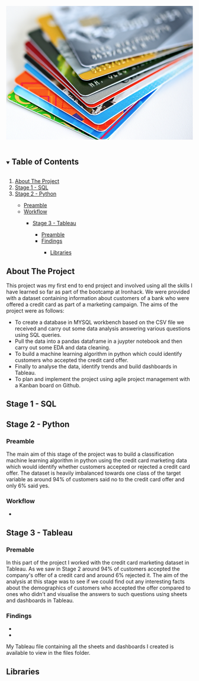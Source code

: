 
![CC Image](https://github.com/jack93g/Mid-Bootcamp-Project-Classification/blob/main/files/images.jpg
)




<!-- TABLE OF CONTENTS -->
<details open="open">
  <summary><h2 style="display: inline-block">Table of Contents</h2></summary>
  <ol>
    <li>
      <a href="#about-the-project">About The Project</a>
      </ul>
    </li>
    <li><a href="#stage-1">Stage 1 - SQL</a></li>
    <li><a href="#stage-2">Stage 2 - Python</a></li>
        <ul>
          <li><a href="#preamble">Preamble</a></li>
          <li><a href="#workflow">Workflow</a></li>
        <ul>
  <li><a href="#stage-3">Stage 3 - Tableau</a></li>
        <ul>
          <li><a href="#preamble">Preamble</a></li>
          <li><a href="#findings">Findings</a></li>
        <ul>
  <li><a href="#libraries">Libraries</a></li>
  </ol>
</details>



<!-- ABOUT THE PROJECT -->
## About The Project

This project was my first end to end project and involved using all the skills I have learned so far as part of the bootcamp at Ironhack. We were provided with a dataset containing information about customers of a bank who were offered a credit card as part of a marketing campaign. The aims of the project were as follows:  

- To create a database in MYSQL workbench based on the CSV file we received and carry out some data analysis answering various questions using SQL queries.
- Pull the data into a pandas dataframe in a juypter notebook and then carry out some EDA and data cleaning.
- To build a machine learning algorithm in python which could identify customers who accepted the credit card offer.
- Finally to analyse the data, identify trends and build dashboards in Tableau.
- To plan and implement the project using agile project management with a Kanban board on Github.



<!-- Stage 1 -->
## Stage 1 - SQL





<!-- Stage 2 -->
## Stage 2 - Python

### Preamble

The main aim of this stage of the project was to build a classification machine learning algorithm in python using the credit card marketing data which would identify whether customers accepted or rejected a credit card offer. The dataset is heavily imbalanced towards one class of the target variable as around 94% of customers said no to the credit card offer and only 6% said yes. 

### Workflow

- 



<!-- Stage 3 -->
## Stage 3 - Tableau

### Premable

In this part of the project I worked with the credit card marketing dataset in Tableau. As we saw in Stage 2 around 94% of customers accepted the company's offer of a credit card and around 6% rejected it. The aim of the analysis at this stage was to see if we could find out any interesting facts about the demographics of customers who accepted the offer compared to ones who didn't and visualise the answers to such questions using sheets and dashboards in Tableau.

### Findings
- 
- 



My Tableau file containing all the sheets and dashboards I created is available to view in the files folder.

<!-- Libraries -->
## Libraries

